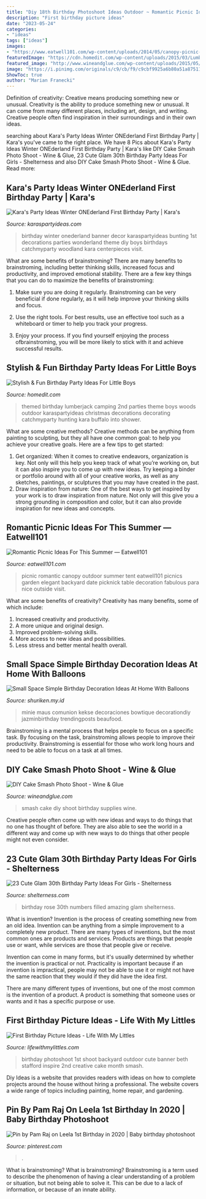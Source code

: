 ```yaml
---
title: "Diy 18th Birthday Photoshoot Ideas Outdoor ~ Romantic Picnic Ideas For This Summer — Eatwell101"
description: "First birthday picture ideas"
date: "2023-05-24"
categories:
- "ideas"
tags: ["ideas"]
images:
- "https://www.eatwell101.com/wp-content/uploads/2014/05/canopy-picnic-set.jpg"
featuredImage: "https://cdn.homedit.com/wp-content/uploads/2015/03/Lumberjack-party-themed.jpg"
featured_image: "http://www.wineandglue.com/wp-content/uploads/2015/05/diy_cake_smash_photo_shoot_2.jpg"
image: "https://i.pinimg.com/originals/c9/cb/f9/c9cbf9925a6b80a51a87511f8ae4ebda.jpg"
ShowToc: true
author: "Marian Franecki"
---
```



Definition of creativity: Creative means producing something new or unusual.
Creativity is the ability to produce something new or unusual. It can come from many different places, including art, design, and writing. Creative people often find inspiration in their surroundings and in their own ideas.

	

		
searching about Kara&#039;s Party Ideas Winter ONEderland First Birthday Party | Kara&#039;s you've came to the right place. We have 8 Pics about Kara&#039;s Party Ideas Winter ONEderland First Birthday Party | Kara&#039;s like DIY Cake Smash Photo Shoot - Wine &amp; Glue, 23 Cute Glam 30th Birthday Party Ideas For Girls - Shelterness and also DIY Cake Smash Photo Shoot - Wine &amp; Glue. Read more:
		
    
## Kara&#039;s Party Ideas Winter ONEderland First Birthday Party | Kara&#039;s

<img loading=lazy src="https://karaspartyideas.com/wp-content/uploads/2017/03/Winter-ONEderland-First-Birthday-Party-via-Karas-Party-Ideas-KarasPartyIdeas.com34.jpg" onerror="this.onerror=null;this.src='https://tse2.mm.bing.net/th?id=OIP.XY3SoWGgyou1DfHG5EpHHgHaLH&amp;pid=15.1';" alt="Kara&#039;s Party Ideas Winter ONEderland First Birthday Party | Kara&#039;s">

_Source: karaspartyideas.com_

>birthday winter onederland banner decor karaspartyideas bunting 1st decorations parties wonderland theme diy boys birthdays catchmyparty woodland kara centerpieces visit. 

	

What are some benefits of brainstroming?
There are many benefits to brainstroming, including better thinking skills, increased focus and productivity, and improved emotional stability. There are a few key things that you can do to maximize the benefits of brainstroming:
1. Make sure you are doing it regularly. Brainstroming can be very beneficial if done regularly, as it will help improve your thinking skills and focus.

2. Use the right tools. For best results, use an effective tool such as a whiteboard or timer to help you track your progress.

3. Enjoy your process. If you find yourself enjoying the process ofbrainstroming, you will be more likely to stick with it and achieve successful results.

    
## Stylish &amp; Fun Birthday Party Ideas For Little Boys

<img loading=lazy src="https://cdn.homedit.com/wp-content/uploads/2015/03/Lumberjack-party-themed.jpg" onerror="this.onerror=null;this.src='https://tse1.mm.bing.net/th?id=OIP.FJRL7m_X7cTd-Rn1ejfeSgHaLE&amp;pid=15.1';" alt="Stylish &amp; Fun Birthday Party Ideas For Little Boys">

_Source: homedit.com_

>themed birthday lumberjack camping 2nd parties theme boys woods outdoor karaspartyideas christmas decorations decorating catchmyparty hunting kara buffalo into shower. 

	

What are some creative methods?
Creative methods can be anything from painting to sculpting, but they all have one common goal: to help you achieve your creative goals. Here are a few tips to get started: 
1. Get organized: When it comes to creative endeavors, organization is key. Not only will this help you keep track of what you’re working on, but it can also inspire you to come up with new ideas. Try keeping a binder or portfolio around with all of your creative works, as well as any sketches, paintings, or sculptures that you may have created in the past. 
2. Draw inspiration from nature: One of the best ways to get inspired by your work is to draw inspiration from nature. Not only will this give you a strong grounding in composition and color, but it can also provide inspiration for new ideas and concepts.

    
## Romantic Picnic Ideas For This Summer — Eatwell101

<img loading=lazy src="https://www.eatwell101.com/wp-content/uploads/2014/05/canopy-picnic-set.jpg" onerror="this.onerror=null;this.src='https://tse4.mm.bing.net/th?id=OIP.UnNZUfvn6BrLcwgksMAorAHaHQ&amp;pid=15.1';" alt="Romantic Picnic Ideas For This Summer — Eatwell101">

_Source: eatwell101.com_

>picnic romantic canopy outdoor summer tent eatwell101 picnics garden elegant backyard date picknick table decoration fabulous para nice outside visit. 

	

What are some benefits of creativity?
Creativity has many benefits, some of which include: 
1. Increased creativity and productivity.
2. A more unique and original design.
3. Improved problem-solving skills.
4. More access to new ideas and possibilities. 
5. Less stress and better mental health overall.

    
## Small Space Simple Birthday Decoration Ideas At Home With Balloons

<img loading=lazy src="https://i.pinimg.com/originals/c9/cb/f9/c9cbf9925a6b80a51a87511f8ae4ebda.jpg" onerror="this.onerror=null;this.src='https://tse1.mm.bing.net/th?id=OIP.bqozBF43M7E1CNQBCXN2WAHaJ4&amp;pid=15.1';" alt="Small Space Simple Birthday Decoration Ideas At Home With Balloons">

_Source: shuriken.my.id_

>minie maus comunion kekse decoraciones bowtique decorationdiy jazminbirthday trendingposts beaufood. 

	

Brainstroming is a mental process that helps people to focus on a specific task. By focusing on the task, brainstroming allows people to improve their productivity. Brainstroming is essential for those who work long hours and need to be able to focus on a task at all times.

    
## DIY Cake Smash Photo Shoot - Wine &amp; Glue

<img loading=lazy src="http://www.wineandglue.com/wp-content/uploads/2015/05/diy_cake_smash_photo_shoot_2.jpg" onerror="this.onerror=null;this.src='https://tse2.mm.bing.net/th?id=OIP.kjKwAIRp-jYqyYzIn2juWQHaLH&amp;pid=15.1';" alt="DIY Cake Smash Photo Shoot - Wine &amp; Glue">

_Source: wineandglue.com_

>smash cake diy shoot birthday supplies wine. 

	

Creative people often come up with new ideas and ways to do things that no one has thought of before. They are also able to see the world in a different way and come up with new ways to do things that other people might not even consider.

    
## 23 Cute Glam 30th Birthday Party Ideas For Girls - Shelterness

<img loading=lazy src="https://i.shelterness.com/2017/02/11-these-rose-filled-numbers-are-amazing-for-a-girls-party.jpg" onerror="this.onerror=null;this.src='https://tse2.mm.bing.net/th?id=OIP.c6IHj5GrTG_LRJCxswgZhwHaKV&amp;pid=15.1';" alt="23 Cute Glam 30th Birthday Party Ideas For Girls - Shelterness">

_Source: shelterness.com_

>birthday rose 30th numbers filled amazing glam shelterness. 

	

What is invention?
Invention is the process of creating something new from an old idea. Invention can be anything from a simple improvement to a completely new product. 
There are many types of inventions, but the most common ones are products and services. Products are things that people use or want, while services are those that people give or receive. 

Invention can come in many forms, but it's usually determined by whether the invention is practical or not. Practicality is important because if an invention is impractical, people may not be able to use it or might not have the same reaction that they would if they did have the idea first. 

There are many different types of inventions, but one of the most common is the invention of a product. A product is something that someone uses or wants and it has a specific purpose or use.

    
## First Birthday Picture Ideas - Life With My Littles

<img loading=lazy src="https://farm1.staticflickr.com/616/20738847472_71edc87d1f_c.jpg" onerror="this.onerror=null;this.src='https://tse1.mm.bing.net/th?id=OIP.wiu2C95uzcedAEsN3GFD_AHaLH&amp;pid=15.1';" alt="First Birthday Picture Ideas - Life With My Littles">

_Source: lifewithmylittles.com_

>birthday photoshoot 1st shoot backyard outdoor cute banner beth stafford inspire 2nd creative cake month smash. 

	

Diy Ideas is a website that provides readers with ideas on how to complete projects around the house without hiring a professional. The website covers a wide range of topics including painting, home repair, and gardening. 

    
## Pin By Pam Raj On Leela 1st Birthday In 2020 | Baby Birthday Photoshoot

<img loading=lazy src="https://i.pinimg.com/originals/8d/cc/cc/8dcccca1e7ea5c7adee26d1ad8cfc0cf.jpg" onerror="this.onerror=null;this.src='https://tse4.mm.bing.net/th?id=OIP.y5P3MUhYC6AuhZvm0EqkdgHaKX&amp;pid=15.1';" alt="Pin by Pam Raj on Leela 1st Birthday in 2020 | Baby birthday photoshoot">

_Source: pinterest.com_

>. 

	

What is brainstroming?
What is brainstroming? Brainstroming is a term used to describe the phenomenon of having a clear understanding of a problem or situation, but not being able to solve it. This can be due to a lack of information, or because of an innate ability.

